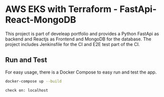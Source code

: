 # AWS EKS with Terraform - FastApi-React-MongoDB
This project is part of develeap portfolio and provides a Python FastApi as backend and Reactjs as Frontend and MongoDB for the database.
The project includes Jenkinsfile for the CI and E2E test part of the CI.


## Run and Test

For easy usage, there is a Docker Compose to easy run and test the app.
```bash
docker-compose up --build
```
```bash
check on: localhost
```
